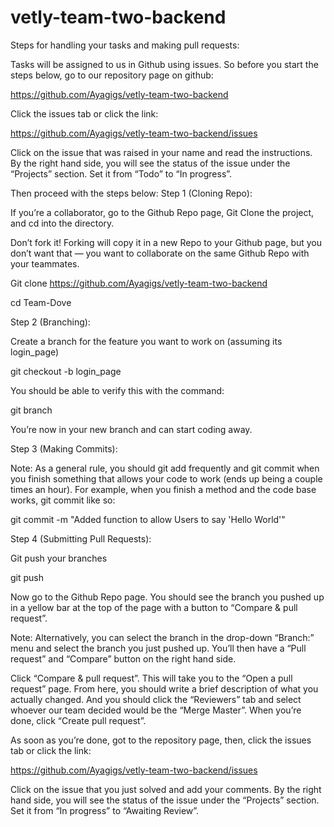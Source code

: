 # vetly-team-two-backend

Steps for handling your tasks and making pull requests:

Tasks will be assigned to us in Github using issues. So before you start the steps below, go to our repository page on github:

https://github.com/Ayagigs/vetly-team-two-backend

Click the issues tab or click the link:

https://github.com/Ayagigs/vetly-team-two-backend/issues

Click on the issue that was raised in your name and read the instructions. By the right hand side, you will see the status of the issue under the “Projects” section. Set it from “Todo” to “In progress”.

Then proceed with the steps below: Step 1 (Cloning Repo):

If you’re a collaborator, go to the Github Repo page, Git Clone the project, and cd into the directory.

Don’t fork it! Forking will copy it in a new Repo to your Github page, but you don’t want that — you want to collaborate on the same Github Repo with your teammates.

Git clone https://github.com/Ayagigs/vetly-team-two-backend

cd Team-Dove

Step 2 (Branching):

Create a branch for the feature you want to work on (assuming its login_page)

git checkout -b login_page

You should be able to verify this with the command:

git branch

You’re now in your new branch and can start coding away.

Step 3 (Making Commits):

Note: As a general rule, you should git add frequently and git commit when you finish something that allows your code to work (ends up being a couple times an hour). For example, when you finish a method and the code base works, git commit like so:

git commit -m "Added function to allow Users to say 'Hello World'"

Step 4 (Submitting Pull Requests):

Git push your branches

git push

Now go to the Github Repo page. You should see the branch you pushed up in a yellow bar at the top of the page with a button to “Compare & pull request”.

Note: Alternatively, you can select the branch in the drop-down “Branch:” menu and select the branch you just pushed up. You’ll then have a “Pull request” and “Compare” button on the right hand side.

Click “Compare & pull request”. This will take you to the “Open a pull request” page. From here, you should write a brief description of what you actually changed. And you should click the “Reviewers” tab and select whoever our team decided would be the “Merge Master”. When you’re done, click “Create pull request”.

As soon as you’re done, got to the repository page, then, click the issues tab or click the link:

https://github.com/Ayagigs/vetly-team-two-backend/issues

Click on the issue that you just solved and add your comments. By the right hand side, you will see the status of the issue under the “Projects” section. Set it from “In progress” to “Awaiting Review”.
